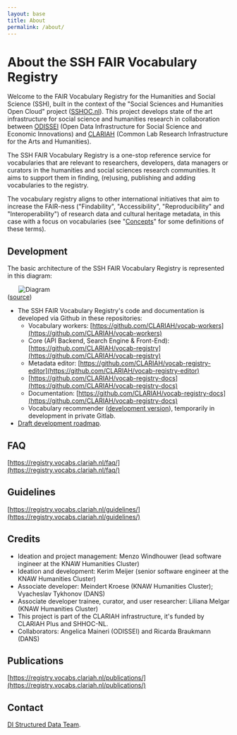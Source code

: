 ```yaml
---
layout: base
title: About
permalink: /about/
---
```


# About the SSH FAIR Vocabulary Registry

Welcome to the FAIR Vocabulary Registry for the Humanities and Social Science (SSH), built in the context of the "Social Sciences and Humanities Open Cloud" project ([SSHOC.nl](https://sshoc.nl/)). This project develops state of the art infrastructure for social science and humanities research in collaboration between [ODISSEI](https://odissei-data.nl/) (Open Data Infrastructure for Social Science and Economic Innovations) and [CLARIAH](https://www.clariah.nl/) (Common Lab Research Infrastructure for the Arts and Humanities). 

The SSH FAIR Vocabulary Registry is a one-stop reference service for vocabularies that are relevant to researchers, developers, data managers or curators in the humanities and social sciences research communities. It aims to support them in finding, (re)using, publishing and adding vocabularies to the registry.

The vocabulary registry aligns to other international initiatives that aim to increase the FAIR-ness ("Findability", "Accessibility", "Reproducibility" and "Interoperability") of research data and cultural heritage metadata, in this case with a focus on vocabularies (see "[Concepts](https://registry.vocabs.clariah.nl/guidelines/concepts/)" for some definitions of these terms).

## Development

The basic architecture of the SSH FAIR Vocabulary Registry is represented in this diagram:

<img src="/static/ssh-vocab-registry-architecture.png" 
     alt="Diagram" 
     style="display: block; margin: 0 auto; max-width: 90%; height: auto;" />
([source](https://www.clarin.eu/sites/default/files/CLARIN2024_ConferenceProceedings_final.pdf#page=167))

- The SSH FAIR Vocabulary Registry's code and documentation is developed via Github in these repositories:
	- Vocabulary workers: [https://github.com/CLARIAH/vocab-workers](https://github.com/CLARIAH/vocab-workers)
	- Core (API Backend, Search Engine & Front-End): [https://github.com/CLARIAH/vocab-registry](https://github.com/CLARIAH/vocab-registry)
	- Metadata editor: [https://github.com/CLARIAH/vocab-registry-editor](https://github.com/CLARIAH/vocab-registry-editor)
	- [https://github.com/CLARIAH/vocab-registry-docs](https://github.com/CLARIAH/vocab-registry-docs)
	- Documentation: [https://github.com/CLARIAH/vocab-registry-docs](https://github.com/CLARIAH/vocab-registry-docs)
	- Vocabulary recommender ([development version](https://recommender.vocabs.dev.clariah.nl/)), temporarily in development in private Gitlab. 
- [Draft development roadmap](https://github.com/orgs/CLARIAH/projects/12/views/1).
## FAQ
[https://registry.vocabs.clariah.nl/faq/](https://registry.vocabs.clariah.nl/faq/)
## Guidelines
[https://registry.vocabs.clariah.nl/guidelines/](https://registry.vocabs.clariah.nl/guidelines/)
## Credits
- Ideation and project management: Menzo Windhouwer (lead software ingineer at the KNAW Humanities Cluster)
- Ideation and development: Kerim Meijer (senior software engineer at the KNAW Humanities Cluster)
- Associate developer: Meindert Kroese (KNAW Humanities Cluster); Vyacheslav Tykhonov (DANS)
- Associate developer trainee, curator, and user researcher: Liliana Melgar (KNAW Humanities Cluster)
- This project is part of the CLARIAH infrastructure, it's funded by CLARIAH Plus and SHHOC-NL.
- Collaborators: Angelica Maineri (ODISSEI) and Ricarda Braukmann (DANS)
## Publications
[https://registry.vocabs.clariah.nl/publications/](https://registry.vocabs.clariah.nl/publications/)
## Contact
<a href="&#109;a&#105;l&#116;&#111;:&#115;&#116;&#114;&#117;&#99;&#116;&#117;&#114;&#101;&#100;&#45;&#100;&#97;&#116;&#97;&#64;&#100;&#105;&#46;&#104;&#117;&#99;&#46;&#107;&#110;&#97;&#119;&#46;&#110;&#108;">DI Structured Data Team</a>. 